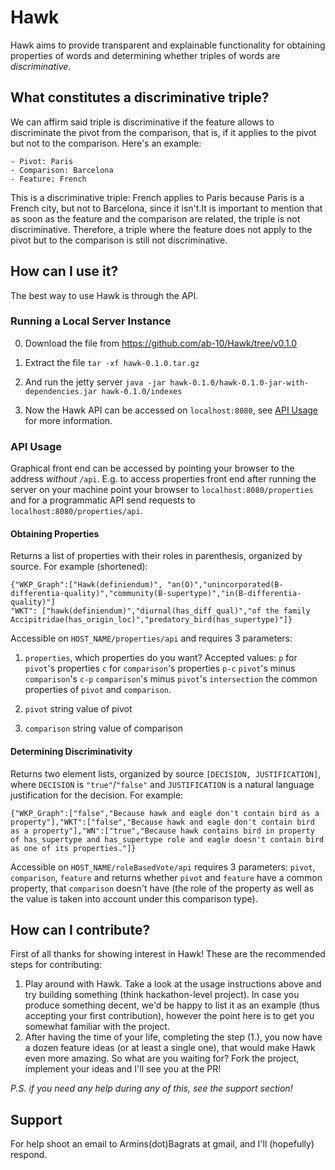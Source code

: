 # Hawk

Hawk aims to provide transparent and explainable functionality for obtaining properties of words and determining whether triples of words are _discriminative_.

## What constitutes a discriminative triple?

We can affirm said triple is discriminative if the feature allows to discriminate the pivot from the comparison, that is, if it applies to the pivot but not to the comparison. Here's an example:

	- Pivot: Paris
	- Comparison: Barcelona
	- Feature: French

This is a discriminative triple: French applies to Paris because Paris is a French city, but not to Barcelona, since it isn't.It is important to mention that as soon as the feature and the comparison are related, the triple is not discriminative. Therefore, a triple where the feature does not apply to the pivot but to the comparison is still not discriminative.

## How can I use it?
The best way to use Hawk is through the API.

### Running a Local Server Instance

0. Download the file from https://github.com/ab-10/Hawk/tree/v0.1.0

1. Extract the file 
`tar -xf hawk-0.1.0.tar.gz`

2. And run the jetty server
`java -jar hawk-0.1.0/hawk-0.1.0-jar-with-dependencies.jar hawk-0.1.0/indexes`

3. Now the Hawk API can be accessed on `localhost:8080`, see [API Usage](https://github.com/ab-10/Hawk#api-usage) for more information.



### API Usage

Graphical front end can be accessed by pointing your browser to the address _without_ `/api`.
E.g. to access properties front end after running the server on your machine point your browser to `localhost:8080/properties` and for a programmatic API send requests to `localhost:8080/properties/api`.

#### Obtaining Properties

Returns a list of properties with their roles in parenthesis, organized by source.
For example (shortened):

```
{"WKP_Graph":["Hawk(definiendum)", "an(O)","unincorporated(B-differentia-quality)","community(B-supertype)","in(B-differentia-quality)"]
"WKT": ["hawk(definiendum)","diurnal(has_diff_qual)","of the family Accipitridae(has_origin_loc)","predatory_bird(has_supertype)"]}
```

Accessible on `HOST_NAME/properties/api` and requires 3 parameters:

1. `properties`, which properties do you want?
Accepted values:
`p` for `pivot`'s properties
`c` for `comparison`'s properties
`p-c` `pivot`'s minus `comparison`'s
`c-p` `comparison`'s minus `pivot`'s
`intersection` the common properties of `pivot` and `comparison`.

2. `pivot` string value of pivot

3. `comparison` string value of comparison

#### Determining Discriminativity

Returns two element lists, organized by source `[DECISION, JUSTIFICATION]`, where `DECISION` is `"true"`/`"false"` and `JUSTIFICATION` is a natural language justification for the decision.
For example:

```
{"WKP_Graph":["false","Because hawk and eagle don't contain bird as a property"],"WKT":["false","Because hawk and eagle don't contain bird as a property"],"WN":["true","Because hawk contains bird in property of has_supertype and has_supertype role and eagle doesn't contain bird as one of its properties."]}
```

Accessible on `HOST_NAME/roleBasedVote/api` requires 3 parameters:
`pivot`, `comparison`, `feature`
and returns whether `pivot` and `feature` have a common property, that `comparison` doesn't have (the role of the property as well as the value is taken into account under this comparison type).

## How can I contribute?
First of all thanks for showing interest in Hawk!
These are the recommended steps for contributing:
1. Play around with Hawk. 
Take a look at the usage instructions above and try building something (think hackathon-level project). In case you produce something decent, we'd be happy to list it as an example (thus accepting your first contribution), however the point here is to get you somewhat familiar with the project.
2. After having the time of your life, completing the step (1.), you now have a dozen feature ideas (or at least a single one), that would make Hawk even more amazing. So what are you waiting for? Fork the project, implement your ideas and I'll see you at the PR!

_P.S. if you need any help during any of this, see the support section!_

## Support
For help shoot an email to Armins(dot)Bagrats at gmail, and I'll (hopefully) respond.
